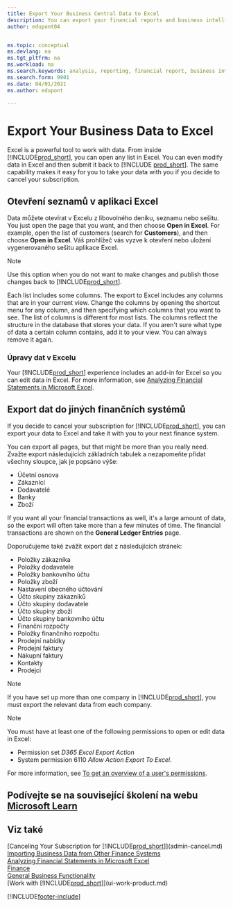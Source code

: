 ```yaml
---
title: Export Your Business Central Data to Excel
description: You can export your financial reports and business intelligence data from Business Central to Excel, or open your data in Excel.
author: edupont04


ms.topic: conceptual
ms.devlang: na
ms.tgt_pltfrm: na
ms.workload: na
ms.search.keywords: analysis, reporting, financial report, business intelligence, BI, Excel
ms.search.form: 9901
ms.date: 04/01/2021
ms.author: edupont

---
```

# Export Your Business Data to Excel

Excel is a powerful tool to work with data. From inside [!INCLUDE[prod_short](includes/prod_short.md)], you can open any list in Excel. You can even modify data in Excel and then submit it back to [!INCLUDE [prod_short](includes/prod_short.md)]. The same capability makes it easy for you to take your data with you if you decide to cancel your subscription.

## Otevření seznamů v aplikaci Excel

Data můžete otevírat v Excelu z libovolného deníku, seznamu nebo sešitu. You just open the page that you want, and then choose **Open in Excel**. For example, open the list of customers (search for **Customers**), and then choose **Open in Excel**. Váš prohlížeč vás vyzve k otevření nebo uložení vygenerovaného sešitu aplikace Excel.

> [!NOTE]
> Use this option when you do not want to make changes and publish those changes back to [!INCLUDE[prod_short](includes/prod_short.md)].

Each list includes some columns. The export to Excel includes any columns that are in your current view. Change the columns by opening the shortcut menu for any column, and then specifying which columns that you want to see. The list of columns is different for most lists. The columns reflect the structure in the database that stores your data. If you aren't sure what type of data a certain column contains, add it to your view. You can always remove it again.

### Úpravy dat v Excelu

Your [!INCLUDE[prod_short](includes/prod_short.md)] experience includes an add-in for Excel so you can edit data in Excel. For more information, see [Analyzing Financial Statements in Microsoft Excel](finance-analyze-excel.md).

## Export dat do jiných finančních systémů

If you decide to cancel your subscription for [!INCLUDE[prod_short](includes/prod_short.md)], you can export your data to Excel and take it with you to your next finance system.

You can export all pages, but that might be more than you really need. Zvažte export následujících základních tabulek a nezapomeňte přidat všechny sloupce, jak je popsáno výše:

* Účetní osnova
* Zákazníci
* Dodavatelé
* Banky
* Zboží

If you want all your financial transactions as well, it's a large amount of data, so the export will often take more than a few minutes of time. The financial transactions are shown on the **General Ledger Entries** page.

Doporučujeme také zvážit export dat z následujících stránek:

* Položky zákazníka
* Položky dodavatele
* Položky bankovního účtu
* Položky zboží
* Nastavení obecného účtování
* Účto skupiny zákazníků
* Účto skupiny dodavatele
* Účto skupiny zboží
* Účto skupiny bankovního účtu
* Finanční rozpočty
* Položky finančního rozpočtu
* Prodejní nabídky
* Prodejní faktury
* Nákupní faktury
* Kontakty
* Prodejci

> [!NOTE]  
> If you have set up more than one company in [!INCLUDE[prod_short](includes/prod_short.md)], you must export the relevant data from each company.

> [!NOTE]
> You must have at least one of the following permissions to open or edit data in Excel:
>
> * Permission set *D365 Excel Export Action*
> * System permission 6110 *Allow Action Export To Excel*.

For more information, see [To get an overview of a user's permissions](ui-define-granular-permissions.md#to-get-an-overview-of-a-users-permissions).

## Podívejte se na související školení na webu [Microsoft Learn](/learn/modules/configure-powerbi-excel-dynamics-365-business-central/index)

## Viz také
[Canceling Your Subscription for [!INCLUDE[prod_short](includes/prod_short.md)]](admin-cancel.md)  
[Importing Business Data from Other Finance Systems](across-import-data-configuration-packages.md)  
[Analyzing Financial Statements in Microsoft Excel](finance-analyze-excel.md)  
[Finance](finance.md)  
[General Business Functionality](ui-across-business-areas.md)  
[Work with [!INCLUDE[prod_short](includes/prod_short.md)]](ui-work-product.md)


[!INCLUDE[footer-include](includes/footer-banner.md)]